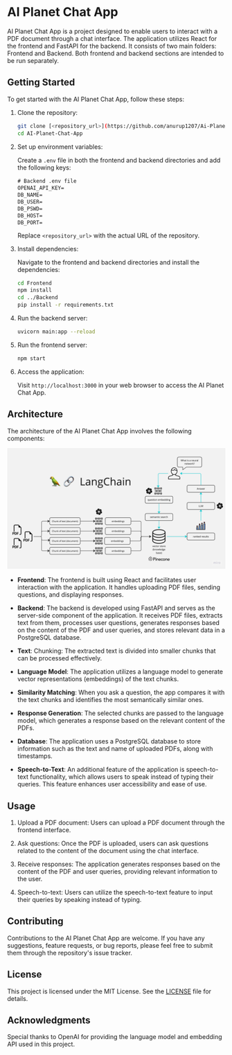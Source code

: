 # AI Planet Chat App

AI Planet Chat App is a project designed to enable users to interact with a PDF document through a chat interface. The application utilizes React for the frontend and FastAPI for the backend. It consists of two main folders: Frontend and Backend. Both frontend and backend sections are intended to be run separately.

## Getting Started

To get started with the AI Planet Chat App, follow these steps:

1. Clone the repository:

   ```bash
   git clone [<repository_url>](https://github.com/anurup1207/Ai-Planet-Assignment.git)
   cd AI-Planet-Chat-App
   ```

2. Set up environment variables:

   Create a `.env` file in both the frontend and backend directories and add the following keys:

   ```
   # Backend .env file
   OPENAI_API_KEY=
   DB_NAME=
   DB_USER=
   DB_PSWD=
   DB_HOST=
   DB_PORT=
   ```

   Replace `<repository_url>` with the actual URL of the repository.

3. Install dependencies:

   Navigate to the frontend and backend directories and install the dependencies:

   ```bash
   cd Frontend
   npm install
   cd ../Backend
   pip install -r requirements.txt
   ```

4. Run the backend server:

   ```bash
   uvicorn main:app --reload
   ```

5. Run the frontend server:

   ```bash
   npm start
   ```

6. Access the application:

   Visit `http://localhost:3000` in your web browser to access the AI Planet Chat App.

## Architecture

The architecture of the AI Planet Chat App involves the following components:

![AI Planet Chat App](./Images/LangChain.jpg)

- **Frontend**: The frontend is built using React and facilitates user interaction with the application. It handles uploading PDF files, sending questions, and displaying responses.

- **Backend**: The backend is developed using FastAPI and serves as the server-side component of the application. It receives PDF files, extracts text from them, processes user questions, generates responses based on the content of the PDF and user queries, and stores relevant data in a PostgreSQL database.

- **Text**: Chunking: The extracted text is divided into smaller chunks that can be processed effectively.

- **Language Model**: The application utilizes a language model to generate vector representations (embeddings) of the text chunks.

- **Similarity Matching**: When you ask a question, the app compares it with the text chunks and identifies the most semantically similar ones.

- **Response Generation**: The selected chunks are passed to the language model, which generates a response based on the relevant content of the PDFs.
- **Database**: The application uses a PostgreSQL database to store information such as the text and name of uploaded PDFs, along with timestamps.

- **Speech-to-Text**: An additional feature of the application is speech-to-text functionality, which allows users to speak instead of typing their queries. This feature enhances user accessibility and ease of use.

## Usage

1. Upload a PDF document: Users can upload a PDF document through the frontend interface.

2. Ask questions: Once the PDF is uploaded, users can ask questions related to the content of the document using the chat interface.

3. Receive responses: The application generates responses based on the content of the PDF and user queries, providing relevant information to the user.

4. Speech-to-text: Users can utilize the speech-to-text feature to input their queries by speaking instead of typing.

## Contributing

Contributions to the AI Planet Chat App are welcome. If you have any suggestions, feature requests, or bug reports, please feel free to submit them through the repository's issue tracker.

## License

This project is licensed under the MIT License. See the [LICENSE](LICENSE) file for details.

## Acknowledgments

Special thanks to OpenAI for providing the language model and embedding API used in this project.
